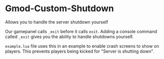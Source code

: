 # Gmod-Custom-Shutdown
Allows you to handle the server shutdown yourself

Our gamepanel calls `_exit` before it calls `exit`. Adding a console command called `_exit` gives you the ability to handle shutdowns yourself.

`example.lua` file uses this in an example to enable crash screens to show on players. This prevents players being kicked for "Server is shutting down".
